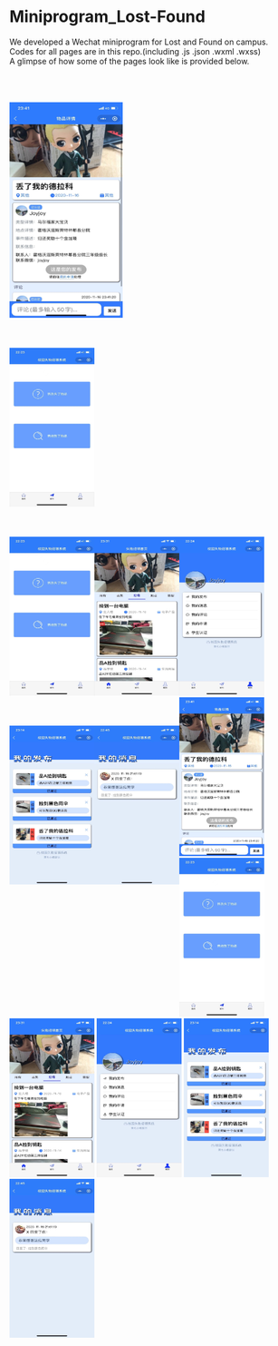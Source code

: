 # Miniprogram_Lost-Found

We developed a Wechat miniprogram for Lost and Found on campus.  
Codes for all pages are in this repo.(including .js .json .wxml .wxss)  
A glimpse of how some of the pages look like is provided below.  
<div align="center;">
  <img src="https://github.com/JoyyTj/Miniprogram_Lost-Found/blob/main/Img/page_detail.jpg" style="margin-top:50px;margin-right:500px;" width="200" height="380">
  <img src="https://github.com/JoyyTj/Miniprogram_Lost-Found/blob/main/Img/page_fabu.jpg" style="margin-top:50px; "width="150" height="280">
</div>
<div style="float:left;"><img src="https://github.com/JoyyTj/Miniprogram_Lost-Found/blob/main/Img/page_fabu.jpg" style="margin-top:50px; "width="150" height="280"><br/></div>
<div style="float:left;"><img src="https://github.com/JoyyTj/Miniprogram_Lost-Found/blob/main/Img/page_shouye.jpg" style="margin-top:50px;" width="150" height="280"><br/></div>
<div style="float:left;"><img src="https://github.com/JoyyTj/Miniprogram_Lost-Found/blob/main/Img/page_wode.jpg" style="margin-top:50px;" width="150" height="280"><br/></div>
<div style="float:left;"><img src="https://github.com/JoyyTj/Miniprogram_Lost-Found/blob/main/Img/page_wodefabu.jpg" style="margin-top:50px;" width="150" height="280"><br/></div>
<div style="float:left;"><img src="https://github.com/JoyyTj/Miniprogram_Lost-Found/blob/main/Img/page_wodexiaoxi.jpg" style="margin-top:50px;" width="150" height="280"><br/></div>

<img width="150" height="280" src="https://github.com/JoyyTj/Miniprogram_Lost-Found/blob/main/Img/page_detail.jpg"/>
<img width="150" height="280" src="https://github.com/JoyyTj/Miniprogram_Lost-Found/blob/main/Img/page_fabu.jpg"/>
<img width="150" height="280" src="https://github.com/JoyyTj/Miniprogram_Lost-Found/blob/main/Img/page_shouye.jpg"/>  
<img width="150" height="280" src="https://github.com/JoyyTj/Miniprogram_Lost-Found/blob/main/Img/page_wode.jpg"/>
<img width="150" height="280" src="https://github.com/JoyyTj/Miniprogram_Lost-Found/blob/main/Img/page_wodefabu.jpg"/>
<img width="150" height="280" src="https://github.com/JoyyTj/Miniprogram_Lost-Found/blob/main/Img/page_wodexiaoxi.jpg"/>
